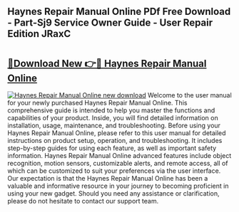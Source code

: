 ## Haynes Repair Manual Online PDf Free Download - Part-Sj9 Service Owner Guide - User Repair Edition JRaxC

# <h2><a href="http://bc36356.oget.top/?id=Haynes+Repair+Manual+Online">🔗Download New 👉🔴 Haynes Repair Manual Online</a></h2>

[![Haynes Repair Manual Online new download](https://i.imgur.com/5g1atiW.png)](http://bc36356.oget.top/?id=Haynes+Repair+Manual+Online)
Welcome to the user manual for your newly purchased Haynes Repair Manual Online. This comprehensive guide is intended to help you master the functions and capabilities of your product. Inside, you will find detailed information on installation, usage, maintenance, and troubleshooting. Before using your Haynes Repair Manual Online, please refer to this user manual for detailed instructions on product setup, operation, and troubleshooting. It includes step-by-step guides for using each feature, as well as important safety information. Haynes Repair Manual Online advanced features include object recognition, motion sensors, customizable alerts, and remote access, all of which can be customized to suit your preferences via the user interface. Our expectation is that the Haynes Repair Manual Online has been a valuable and informative resource in your journey to becoming proficient in using your new gadget. Should you need any assistance or clarification, please do not hesitate to contact our support team.
